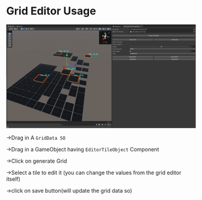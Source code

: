 # Grid Editor Usage

![](../images/Grid%20Editor.png)

->Drag in A `GridData SO`

->Drag in a GameObject having `EditorTileObject` Component

->Click on generate Grid

->Select a tile to edit it (you can change the values from the grid editor itself)

->click on save button(will update the grid data so)

